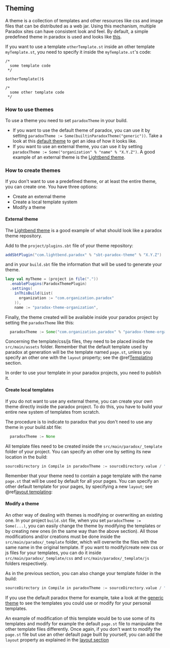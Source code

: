 Theming
-------

A theme is a collection of templates and other resources like css and image files that can be distributed as a web jar. Using this mechanism, multiple Paradox sites can have consistent look and feel. By default, a simple predefined theme in paradox is used and looks like [this](https://github.com/lightbend/paradox/tree/master/themes/generic/src/main/assets).

If you want to use a template `otherTemplate.st` inside an other template `myTemplate.st`, you need to specify it inside the `myTemplate.st`'s code:

```
/*
  some template code
 */

$otherTemplate()$

/*
  some other template code
 */
```

### How to use themes

To use a theme you need to set `paradoxTheme` in your build.

- If you want to use the default theme of paradox, you can use it by setting `paradoxTheme := Some(builtinParadoxTheme("generic"))`. Take a look at this [default theme](https://github.com/lightbend/paradox/tree/master/themes/generic/src/main/assets) to get an idea of how it looks like.
- If you want to use an external theme, you can use it by setting `paradoxTheme := Some("organization" % "name" % "X.Y.Z")`. A good example of an external theme is the [Lightbend theme](https://github.com/typesafehub/paradox-theme-lightbend).


### How to create themes

If you don't want to use a predefined theme, or at least the entire theme, you can create one. You have three options:

- Create an external theme
- Create a local template system
- Modify a theme

#### External theme

The [Lightbend theme](https://github.com/typesafehub/paradox-theme-lightbend) is a good example of what should look like a paradox theme repository.

Add to the `project/plugins.sbt` file of your theme repository:

```scala
addSbtPlugin("com.lightbend.paradox" % "sbt-paradox-theme" % "X.Y.Z")
```

and in your `build.sbt` file the information that will be used to generate your theme.

```scala
lazy val myTheme = (project in file("."))
  .enablePlugins(ParadoxThemePlugin)
  .settings(
    inThisBuild(List(
      organization := "com.organization.paradox"
    )),
    name := "paradox-theme-organization",
```

Finally, the theme created will be available inside your paradox project by setting the `paradoxTheme` like this:

```scala
  paradoxTheme := Some("com.organization.paradox" % "paradox-theme-organization" % "X.Y.Z")
```

Concerning the template/css/js files, they need to be placed inside the `src/main/assets` folder.
Remember that the default template used by paradox at generation will be the template named `page.st`, unless you specify an other one with the `layout` property; see the @ref[Templating](templating.md#layout) section.

In order to use your template in your paradox projects, you need to publish it.

#### Create local templates

If you do not want to use any external theme, you can create your own theme directly inside the paradox project. To do this, you have to build your entire new system of templates from scratch.

The procedure is to indicate to paradox that you don't need to use any theme in your build.sbt file:

```scala
  paradoxTheme := None
```

All template files need to be created inside the `src/main/paradox/_template` folder of your project. You can specify an other one by setting its new location in the build:
```scala
sourceDirectory in Compile in paradoxTheme := sourceDirectory.value / "main" / "paradox" / "templatesConfig"
```

Remember that your theme need to contain a page template with the name `page.st` that will be used by default for all your pages. You can specify an other default template for your pages, by specifying a new `layout`; see @ref[layout templating](templating.md#layout):

#### Modify a theme

An other way of dealing with themes is modifying or overwriting an existing one. In your project `build.sbt` file, when you set `paradoxTheme := Some(...)`, you can easily change the theme by modifying the templates or by creating new ones (in the same way than the above section). All those modifications and/or creations must be done inside the `src/main/paradox/_template` folder, which will overwrite the files with the same name in the original template. If you want to modify/create new css or js files for your templates, you can do it inside `src/main/paradox/_template/css` and `src/main/paradox/_template/js` folders respectively.

As in the previous section, you can also change your template folder in the build:
```scala
sourceDirectory in Compile in paradoxTheme := sourceDirectory.value / "main" / "paradox" / "templatesConfig"
```

If you use the default paradox theme for example, take a look at the [generic theme](https://github.com/lightbend/paradox/tree/master/themes/generic/src/main/assets) to see the templates you could use or modify for your personal templates.

An example of modification of this template would be to use some of its templates and modify for example the default `page.st` file to manipulate the other template files differently. Once again, if you don't want to modify the `page.st` file but use an other default page built by yourself, you can add the `layout` property as explained in the [layout section](templating.md#layout)